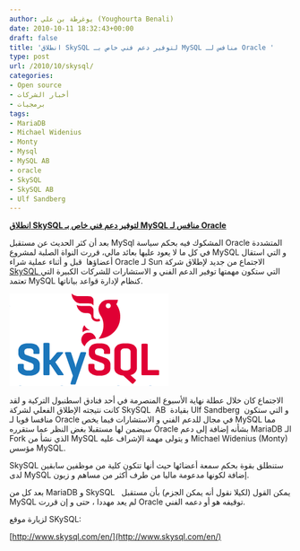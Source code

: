 ```yaml
---
author: يوغرطة بن علي (Youghourta Benali)
date: 2010-10-11 18:32:43+00:00
draft: false
title: 'انطلاق SkySQL لتوفير دعم فني خاص بـ MySQL منافس لـ Oracle '
type: post
url: /2010/10/skysql/
categories:
- Open source
- أخبار الشركات
- برمجيات
tags:
- MariaDB
- Michael Widenius
- Monty
- Mysql
- MySQL AB
- oracle
- SkySQL
- SkySQL AB
- Ulf Sandberg
---
```


**[انطلاق SkySQL لتوفير دعم فني خاص بـ MySQL منافس لـ Oracle](https://www.it-scoop.com/2010/10/skysql/)**




بعد أن كثر الحديث عن مستقبل MySql المشكوك فيه بحكم سياسة Oracle المتشددة في كل ما لا يعود عليها بعائد مالي، قررت النواة الصلبة لمشروع MySQL و التي استقال أعضاؤها  قبل و أثناء عملية شراء Oracle لـ Sun الاجتماع من جديد لإطلاق شركة [SkySQL ](http://www.skysql.com/) التي ستكون مهمتها توفير الدعم الفني و الاستشارات للشركات الكبيرة التي تعتمد MySQL كنظام لإدارة قواعد بياناتها.




[![](SkySQL-Logo.gif)
](https://www.it-scoop.com/2010/10/skysql/)


الاجتماع كان خلال عطلة نهاية الأسبوع المنصرمة في أحد فنادق اسطنبول التركية و لقد كانت نتيجته الإطلاق الفعلي لشركة SkySQL  AB  بقيادة Ulf Sandberg  و التي ستكون منافسا قويا لـ Oracle في مجال للدعم الفني و الاستشارات فيما يخص MySQL مما سيضمن لها مستقبلا بغض النظر عما ستقرره Oracle بشأنه إضافة إلى دعم MariaDB الـ Fork الذي نشأ من MySQL و يتولى مهمة الإشراف عليه Michael Widenius (Monty) مؤسس MySQL.

SkySQL ستنطلق بقوة بحكم سمعة أعضائها حيث أنها تتكون كلية من موظفين سابقين لدى MySQL إضافة لكونها مدعومة ماليا من طرف أكثر من مساهم و زبون.

بعد كل من MariaDB و SkySQL   يمكن القول (لكيلا نقول أنه يمكن الجزم) بأن مستقبل MySQL لم يعد مهددا ، حتى و إن قررت Oracle توقيفه هو أو دعمه الفني.

لزيارة موقع SKySQL:

[http://www.skysql.com/en/](http://www.skysql.com/en/)
